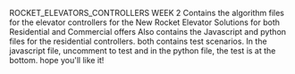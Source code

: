 ROCKET_ELEVATORS_CONTROLLERS WEEK 2
Contains the algorithm files for the elevator controllers for the New Rocket Elevator Solutions for both Residential and Commercial offers
Also contains the Javascript and python files for the residential controllers. 
both contains test scenarios.
In the javascript file, uncomment to test and
in the python file, the test is at the bottom.
hope you'll like it!
